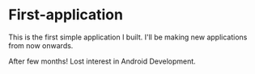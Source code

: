 # First-application
This is the first simple application I built. I'll be making new applications from now onwards.






After few months!
Lost interest in Android Development.
